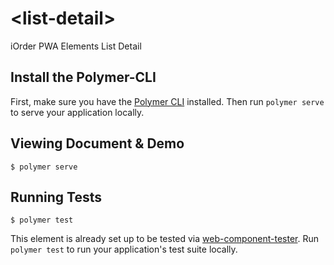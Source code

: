 # \<list-detail\>

iOrder PWA Elements List Detail

## Install the Polymer-CLI

First, make sure you have the [Polymer CLI](https://www.npmjs.com/package/polymer-cli) installed. Then run `polymer serve` to serve your application locally.

## Viewing Document & Demo

```
$ polymer serve
```

## Running Tests

```
$ polymer test
```

This element is already set up to be tested via [web-component-tester](https://github.com/Polymer/web-component-tester). Run `polymer test` to run your application's test suite locally.

